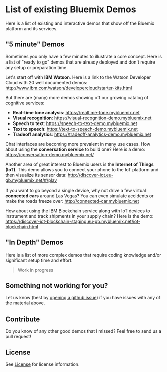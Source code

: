 # List of existing Bluemix Demos

Here is a list of existing and interactive demos that show off the Bluemix platform and its services.

## "5 minute" Demos

Sometimes you only have a few minutes to illustrate a core concept. Here is a list of "ready to go" demos that are already deployed and don't require any setup or preparation time.

Let's start off with **IBM Watson**. Here is a link to the Watson Developer Cloud with 20 well documented demos: http://www.ibm.com/watson/developercloud/starter-kits.html

But there are (many) more demos showing off our growing catalog of cognitive services:
 - **Real-time tone analysis**: https://realtime-tone.mybluemix.net
 - **Visual recognition**: https://visual-recognition-demo.mybluemix.net
 - **Speech to text**: https://speech-to-text-demo.mybluemix.net
 - **Text to speech**: https://text-to-speech-demo.mybluemix.net
 - **Tradeoff analytics**: https://tradeoff-analytics-demo.mybluemix.net

Chat interfaces are becoming more prevalent in many use cases. How about using the **conversation service** to build one? Here is a demo: https://conversation-demo.mybluemix.net/

Another area of great interest to Bluemix users is the **Internet of Things (IoT)**. This demo allows you to connect your phone to the IoT platform and then visualize its sensor data: http://discover-iot.eu-gb.mybluemix.net/#/play

If you want to go beyond a single device, why not drive a few virtual **connected cars** around Las Vegas? You can even simulate accidents or make the roads freeze over: http://connected-car.mybluemix.net

How about using the IBM Blockchain service along with IoT devices to instrument and track shipments in your supply chain? Here is the demo: https://discover-iot-blockchain-staging.eu-gb.mybluemix.net/iot-blockchain.html


## "In Depth" Demos

Here is a list of more complex demos that require coding knowledge and/or significant setup time and effort.

> Work in progress


## Something not working for you?

Let us know (best by [opening a github issue][new_issue]) if you have issues with any of the material above.

## Contribute
Do you know of any other good demos that I missed? Feel free to send us a pull request!


## License

See [License](License) for license information.

<!--Links-->

[new_issue]: https://github.com/IBM-Bluemix/list-of-demos/issues/new
